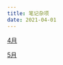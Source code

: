 ```yaml
---
title: 笔记杂项
date: 2021-04-01
---
```






[4月](./2021.04.01月考题/01.简答题.md)

[5月](./2021.05.31月考题/月考简答题.md)

